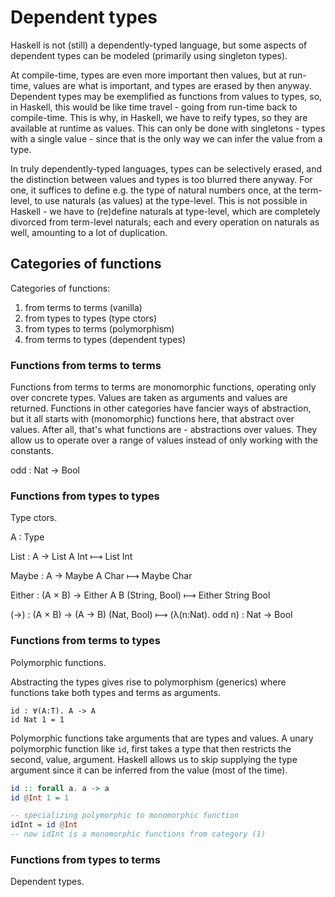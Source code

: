 # Dependent types

Haskell is not (still) a dependently-typed language, but some aspects of dependent types can be modeled (primarily using singleton types).

At compile-time, types are even more important then values, but at run-time, values are what is important, and types are erased by then anyway. Dependent types may be exemplified as functions from values to types, so, in Haskell, this would be like time travel - going from run-time back to compile-time. This is why, in Haskell, we have to reify types, so they are available at runtime as values. This can only be done with singletons - types with a single value - since that is the only way we can infer the value from a type.

In truly dependently-typed languages, types can be selectively erased, and the distinction between values and types is too blurred there anyway. For one, it suffices to define e.g. the type of natural numbers once, at the term-level, to use naturals (as values) at the type-level. This is not possible in Haskell - we have to (re)define naturals at type-level, which are completely divorced from term-level naturals; each and every operation on naturals as well, amounting to a lot of duplication.

## Categories of functions

Categories of functions:
1. from terms to terms (vanilla)
2. from types to types (type ctors)
3. from types to terms (polymorphism)
4. from terms to types (dependent types)

### Functions from terms to terms

Functions from terms to terms are monomorphic functions, operating only over concrete types. Values are taken as arguments and values are returned. Functions in other categories have fancier ways of abstraction, but it all starts with (monomorphic) functions here, that abstract over values. After all, that's what functions are - abstractions over values. They allow us to operate over a range of values instead of only working with the constants.

odd : Nat -> Bool


### Functions from types to types

Type ctors.

A : Type

List : A -> List A
Int ⟼ List Int

Maybe : A -> Maybe A
Char ⟼ Maybe Char

Either : (A × B) -> Either A B
(String, Bool) ⟼ Either String Bool

(->) : (A × B) -> (A -> B)
(Nat, Bool) ⟼ (λ(n:Nat). odd n) : Nat -> Bool


### Functions from terms to types

Polymorphic functions.

Abstracting the types gives rise to polymorphism (generics) where functions take both types and terms as arguments.

```
id : ∀(A:T). A -> A
id Nat 1 = 1
```

Polymorphic functions take arguments that are types and values. A unary polymorphic function like `id`, first takes a type that then restricts the second, value, argument. Haskell allows us to skip supplying the type argument since it can be inferred from the value (most of the time).

```hs
id :: forall a. a -> a
id @Int 1 = 1

-- specializing polymorphic to monomorphic function
idInt = id @Int
-- now idInt is a monomorphic functions from category (1)
```


### Functions from types to terms

Dependent types.
